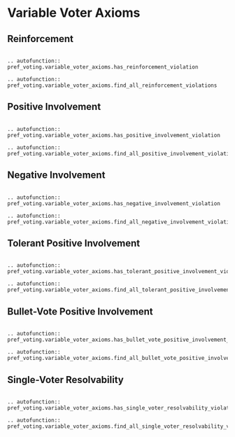 Variable Voter Axioms
==========


## Reinforcement

```{eval-rst}

.. autofunction:: pref_voting.variable_voter_axioms.has_reinforcement_violation

.. autofunction:: pref_voting.variable_voter_axioms.find_all_reinforcement_violations

```

## Positive Involvement

```{eval-rst}

.. autofunction:: pref_voting.variable_voter_axioms.has_positive_involvement_violation

.. autofunction:: pref_voting.variable_voter_axioms.find_all_positive_involvement_violations

```

## Negative Involvement

```{eval-rst}

.. autofunction:: pref_voting.variable_voter_axioms.has_negative_involvement_violation

.. autofunction:: pref_voting.variable_voter_axioms.find_all_negative_involvement_violations

```

## Tolerant Positive Involvement

```{eval-rst}

.. autofunction:: pref_voting.variable_voter_axioms.has_tolerant_positive_involvement_violation

.. autofunction:: pref_voting.variable_voter_axioms.find_all_tolerant_positive_involvement_violations

```

## Bullet-Vote Positive Involvement

```{eval-rst}

.. autofunction:: pref_voting.variable_voter_axioms.has_bullet_vote_positive_involvement_violation

.. autofunction:: pref_voting.variable_voter_axioms.find_all_bullet_vote_positive_involvement_violations

```

## Single-Voter Resolvability

```{eval-rst}

.. autofunction:: pref_voting.variable_voter_axioms.has_single_voter_resolvability_violation

.. autofunction:: pref_voting.variable_voter_axioms.find_all_single_voter_resolvability_violations

```



